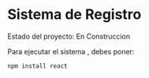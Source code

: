 <h1> Sistema  de Registro </h1>

Estado del proyecto: En Construccion 

Para ejecutar el sistema , debes poner:

``` npm install react ``` 

